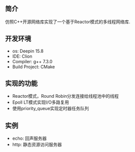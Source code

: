 ## 简介
仿照C++开源网络库实现了一个基于Reactor模式的多线程网络库.
## 开发环境

 - os: Deepin 15.8
 - IDE: Clion
 - Compiler: g++ 7.3.0
 - Build Project: CMake
## 实现的功能
 - Reactor模式，Round Robin分发连接给线程池中的线程
 - Epoll LT模式实现I/O多路复用
 - 使用priority_queue实现定时器任务队列
## 实例
- echo: 回声服务器
- http: 静态资源访问服务器

